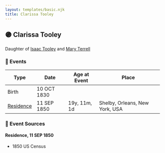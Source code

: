 ```yaml
---
layout: templates/basic.njk
title: Clarissa Tooley
---
```

## 🟣 Clarissa Tooley

Daughter of [Isaac Tooley](/people/6/65071054) and [Mary Terrell](/people/3/36199064)

### 📆 Events

Type | Date | Age at Event | Place
------ | ------ | ------ | ------
Birth | 10 OCT 1830 |  |
[Residence](#event-event-0) | 11 SEP 1850 | 19y, 11m, 1d | Shelby, Orleans, New York, USA

### 📰 Event Sources

#### <a id="event-event-0"></a> Residence, 11 SEP 1850
* 1850 US Census
